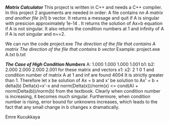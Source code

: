 *****Matrix Calculator*****
This project is written in C++ and needs a C++ compiler.
In this project 2 arguements are needed in order:
A file contains n*n A matrix and another file (n*1) b vector.
It returns a message and quit if A is singular with presicion approximately 1e-14 .
It returns the solution of Ax=b equation if A is not singular.
It also returns the condition numbers at 1 and infinity of A if A is not singular and n==2.

We can run the code
project.exe *The direction of the file that contains A matrix* *The direction of the file that contains b vector*
Example:
project.exe A.txt b.txt

*****The Case of High Condition Numbers*****
A:
1.000 1.000
1.000 1.001
b1:		b2:
2.000		2.000
2.000		2.001
for these matrix and vectors
x1:		x2:
2		1
0		1
and condition number of matrix A at 1 and inf are found
4004
It is strictly greater than 1. Therefore let x be solution of Ax = b and x' be solution to Ax' = b + delta(b)
Delta(x)=x'-x
and
norm(Delta(x))/norm(x) <= cond(A) + norm(Delta(b))/norm(b) from the textbook.
Clearly when condition number is increasing, it becomes much singular. Furthermore, when condition number is rising,
error bound for unknowns increases, which leads to the fact that any small change in b changes x dramatically.

Emre Kucukkaya

